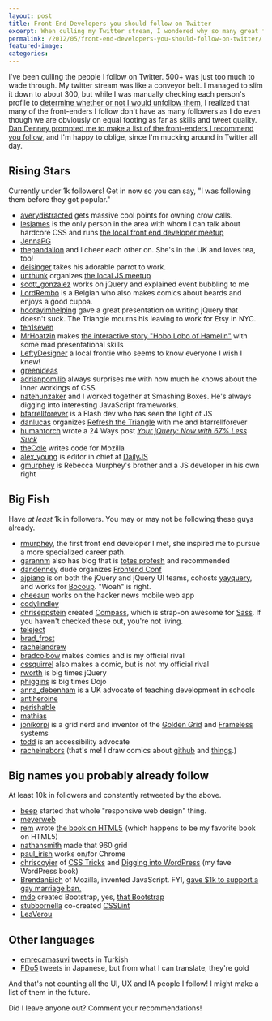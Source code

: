 ```yaml
---
layout: post
title: Front End Developers you should follow on Twitter
excerpt: When culling my Twitter stream, I wondered why so many great front-end developers I follow have so few followers. A fellow frontie convinced me to list them all here for your convenience!
permalink: /2012/05/front-end-developers-you-should-follow-on-twitter/
featured-image: 
categories: 
---
```

I've been culling the people I follow on Twitter. 500+ was just too much to wade through. My twitter stream was like a conveyor belt. I managed to slim it down to about 300, but while I was manually checking each person's profile to <a title="My criteria for unfollowing people on Twitter." href="https://plus.google.com/u/0/112759714536392308749/posts/e3tPnTHcjBG">determine whether or not I would unfollow them</a>, I realized that many of the front-enders I follow don't have as many followers as I do even though we are obviously on equal footing as far as skills and tweet quality. <a href="https://twitter.com/dandenney/statuses/201792095659364353">Dan Denney prompted me to make a list of the front-enders I recommend you follow</a>, and I'm happy to oblige, since I'm mucking around in Twitter all day.
<h2>Rising Stars</h2>
Currently under 1k followers! Get in now so you can say, "I was following them before they got popular."
<ul>
  <li><a href="https://twitter.com/#!/averydistracted">averydistracted</a> gets massive cool points for owning crow calls.</li>
  <li><a href="https://twitter.com/#!/lesjames">lesjames</a> is the only person in the area with whom I can talk about hardcore CSS and runs <a href="www.meetup.com/functionpink/">the local front end developer meetup</a></li>
  <li><a href="https://twitter.com/#!/JennaPG">JennaPG</a></li>
  <li><a href="https://twitter.com/#!/thepandalion">thepandalion</a> and I cheer each other on. She's in the UK and loves tea, too!</li>
  <li><a href="https://twitter.com/#!/deisinger">deisinger</a> takes his adorable parrot to work.</li>
  <li><a href="https://twitter.com/#!/unthunk">unthunk</a> organizes <a href="http://www.meetup.com/Triangle-JavaScript/">the local JS meetup</a></li>
  <li><a href="https://twitter.com/#!/scott_gonzalez">scott_gonzalez</a> works on jQuery and explained event bubbling to me</li>
  <li><a href="https://twitter.com/#!/LordRembo">LordRembo</a> is a Belgian who also makes comics about beards and enjoys a good cuppa.</li>
  <li><a href="https://twitter.com/#!/hoorayimhelping">hoorayimhelping</a> gave a great presentation on writing jQuery that doesn't suck. The Triangle mourns his leaving to work for Etsy in NYC.</li>
  <li><a href="https://twitter.com/#!/ten1seven">ten1seven</a></li>
  <li><a href="https://twitter.com/#!/MrHoatzin">MrHoatzin</a> makes <a href="http://hobolobo.net/">the interactive story "Hobo Lobo of Hamelin"</a> with some mad presentational skills</li>
  <li><a href="https://twitter.com/#!/LeftyDesigner">LeftyDesigner</a> a local frontie who seems to know everyone I wish I knew!</li>
  <li><a href="https://twitter.com/#!/greenideas">greenideas</a></li>
  <li><a href="https://twitter.com/#!/adrianpomilio">adrianpomilio</a> always surprises me with how much he knows about the inner workings of CSS</li>
  <li><a href="https://twitter.com/#!/natehunzaker">natehunzaker</a> and I worked together at Smashing Boxes. He's always digging into interesting JavaScript frameworks.</li>
  <li><a href="https://twitter.com/#!/bfarrellforever">bfarrellforever</a> is a Flash dev who has seen the light of JS</li>
  <li><a href="https://twitter.com/#!/danlucas">danlucas</a> organizes <a href="http://www.meetup.com/refreshthetriangle/">Refresh the Triangle</a> with me and bfarrellforever</li>
  <li><a href="https://twitter.com/#!/humantorch">humantorch</a> wrote a 24 Ways post <em><a href="http://24ways.org/2011/your-jquery-now-with-less-suck">Your jQuery: Now with 67% Less Suck</a></em></li>
  <li><a href="https://twitter.com/#!/theCole">theCole</a> writes code for Mozilla</li>
  <li><a href="https://twitter.com/#!/alex_young">alex_young</a> is editor in chief at <a href="http://dailyjs.com/">DailyJS</a></li>
  <li><a href="https://twitter.com/#!/gmurphey">gmurphey</a> is Rebecca Murphey's brother and a JS developer in his own right</li>
</ul>
<h2>Big Fish</h2>
Have <em>at least</em> 1k in followers. You may or may not be following these guys already.
<ul>
  <li><a href="https://twitter.com/#!/rmurphey">rmurphey</a>, the first front end developer I met, she inspired me to pursue a more specialized career path.</li>
  <li><a href="https://twitter.com/#!/garannm">garannm</a> also has blog that is <a href="http://www.garann.com/dev/">totes profesh</a> and recommended</li>
  <li><a href="https://twitter.com/#!/dandenney">dandenney</a> dude organizes <a href="http://frontenddesignconference.com/">Frontend Conf</a></li>
  <li><a href="https://twitter.com/#!/ajpiano">ajpiano</a> is on both the jQuery and jQuery UI teams, cohosts <a href="http://yayquery.com/">yayquery</a>, and works for <a href="http://bocoup.com/">Bocoup</a>. "Woah" is right.</li>
  <li><a href="https://twitter.com/#!/cheeaun">cheeaun</a> works on the hacker news mobile web app</li>
  <li><a href="https://twitter.com/#!/codylindley">codylindley</a></li>
  <li><a href="https://twitter.com/#!/chriseppstein">chriseppstein</a> created <a href="http://compass-style.org/">Compass</a>, which is strap-on awesome for <a href="http://sass-lang.com/">Sass</a>. If you haven't checked these out, you're not living.</li>
  <li><a href="https://twitter.com/#!/teleject">teleject</a></li>
  <li><a href="https://twitter.com/#!/brad_frost">brad_frost</a></li>
  <li><a href="https://twitter.com/#!/rachelandrew">rachelandrew</a></li>
  <li><a href="https://twitter.com/#!/bradcolbow">bradcolbow</a> makes comics and is my official rival</li>
  <li><a href="https://twitter.com/#!/cssquirrel">cssquirrel</a> also makes a comic, but is not my official rival</li>
  <li><a href="https://twitter.com/#!/rworth">rworth</a> is big times jQuery</li>
  <li><a href="https://twitter.com/#!/phiggins">phiggins</a> is big times Dojo</li>
  <li><a href="https://twitter.com/#!/anna_debenham">anna_debenham</a> is a UK advocate of teaching development in schools</li>
  <li><a href="https://twitter.com/#!/antiheroine">antiheroine</a></li>
  <li><a href="https://twitter.com/#!/perishable">perishable</a></li>
  <li><a href="https://twitter.com/#!/mathias">mathias</a></li>
  <li><a href="https://twitter.com/#!/jonikorpi">jonikorpi</a> is a grid nerd and inventor of the <a href="http://goldengridsystem.com/">Golden Grid</a> and <a href="http://framelessgrid.com/">Frameless</a> systems</li>
  <li><a href="https://twitter.com/#!/todd">todd</a> is an accessibility advocate</li>
  <li><a href="https://twitter.com/#!/rachelnabors">rachelnabors</a> (that's me! I draw comics about <a href="http://www.rachelnabors.com/2012/04/of-github-and-pull-requests-and-comics/">github</a> and <a href="http://www.rachelthegreat.com">things</a>.)</li>
</ul>
<h2>Big names you probably already follow</h2>
At least 10k in followers and constantly retweeted by the above.
<div>
<ul>
  <li><a href="https://twitter.com/#!/beep">beep</a> started that whole "responsive web design" thing.</li>
  <li><a href="https://twitter.com/#!/meyerweb">meyerweb</a></li>
  <li><a href="https://twitter.com/#!/rem">rem</a> wrote <a href="http://www.amazon.com/gp/product/0321784421/ref=as_li_ss_tl?ie=UTF8&amp;tag=mangapunk-20&amp;linkCode=as2&amp;camp=1789&amp;creative=390957&amp;creativeASIN=0321784421">the book on HTML5</a><img style="border: none !important; margin: 0px !important;" src="http://www.assoc-amazon.com/e/ir?t=mangapunk-20&amp;l=as2&amp;o=1&amp;a=0321784421" alt="" width="1" height="1" /> (which happens to be my favorite book on HTML5)</li>
  <li><a href="https://twitter.com/#!/nathansmith">nathansmith</a> made that 960 grid</li>
  <li><a href="https://twitter.com/#!/paul_irish">paul_irish</a> works on/for Chrome</li>
  <li><a href="https://twitter.com/#!/chriscoyier">chriscoyier</a> of <a href="http://css-tricks.com/">CSS Tricks</a> and <a href="http://d4340lj3mankcl84u12cckbl8d.hop.clickbank.net/">Digging into WordPress</a> (my fave WordPress book)</li>
  <li><a href="https://twitter.com/#!/BrendanEich">BrendanEich</a> of Mozilla, invented JavaScript. FYI, <a href="http://news.ycombinator.com/item?id=3793012">gave $1k to support a gay marriage ban.</a></li>
  <li><a href="https://twitter.com/#!/mdo">mdo</a> created Bootstrap, yes, <a href="http://twitter.github.com/bootstrap/">that Bootstrap</a></li>
  <li><a href="https://twitter.com/#!/stubbornella">stubbornella</a> co-created <a href="http://csslint.net/">CSSLint</a></li>
  <li><a href="https://twitter.com/#!/LeaVerou">LeaVerou</a></li>
</ul>
</div>
<h2>Other languages</h2>
<div>
<ul>
  <li><a href="https://twitter.com/#!/emrecamasuvi">emrecamasuvi</a> tweets in Turkish</li>
  <li><a href="https://twitter.com/#!/FoD5">FDo5</a> tweets in Japanese, but from what I can translate, they're gold</li>
</ul>
</div>
And that's not counting all the UI, UX and IA people I follow! I might make a list of them in the future.

Did I leave anyone out? Comment your recommendations!